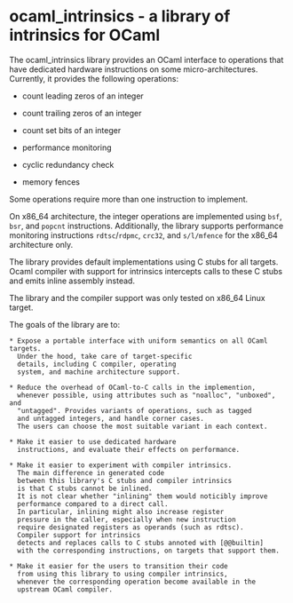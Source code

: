 ocaml_intrinsics - a library of intrinsics for OCaml
====================================================

The ocaml_intrinsics library provides an OCaml interface to operations
that have dedicated hardware instructions on some micro-architectures.
Currently, it provides the following operations:

* count leading zeros of an integer

* count trailing zeros of an integer

* count set bits of an integer

* performance monitoring

* cyclic redundancy check

* memory fences

Some operations require more than one instruction to implement.

On x86_64 architecture, the integer operations are implemented
using `bsf`, `bsr`, and `popcnt` instructions.  Additionally, the
library supports performance monitoring instructions `rdtsc`/`rdpmc`, 
`crc32`, and `s/l/mfence` for the x86_64 architecture only. 

The library provides default implementations using C stubs for all
targets.  Ocaml compiler with support for intrinsics intercepts calls
to these C stubs and emits inline assembly instead.

The library and the compiler support was only tested on x86_64 Linux
target.

The goals of the library are to:

    * Expose a portable interface with uniform semantics on all OCaml targets.
      Under the hood, take care of target-specific
      details, including C compiler, operating
      system, and machine architecture support.

    * Reduce the overhead of OCaml-to-C calls in the implemention,
      whenever possible, using attributes such as "noalloc", "unboxed", and
      "untagged". Provides variants of operations, such as tagged
      and untagged integers, and handle corner cases.
      The users can choose the most suitable variant in each context.

    * Make it easier to use dedicated hardware
      instructions, and evaluate their effects on performance.

    * Make it easier to experiment with compiler intrinsics.
      The main difference in generated code
      between this library's C stubs and compiler intrinsics
      is that C stubs cannot be inlined.
      It is not clear whether "inlining" them would noticibly improve
      performance compared to a direct call.
      In particular, inlining might also increase register
      pressure in the caller, especially when new instruction
      require designated registers as operands (such as rdtsc).
      Compiler support for intrinsics
      detects and replaces calls to C stubs annoted with [@@builtin]
      with the corresponding instructions, on targets that support them.

    * Make it easier for the users to transition their code
      from using this library to using compiler intrinsics,
      whenever the corresponding operation become available in the
      upstream OCaml compiler.
